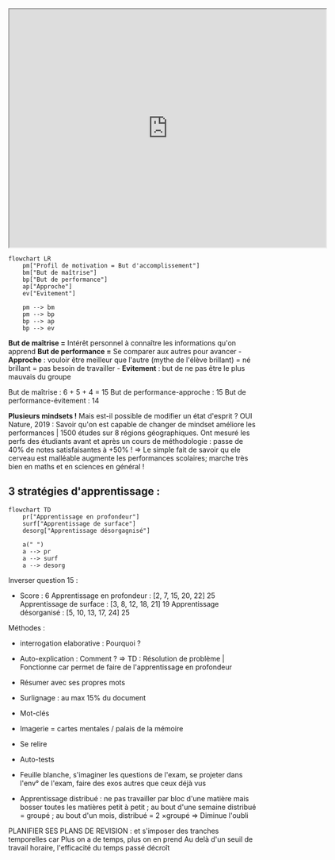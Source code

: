 <iframe src="https://drive.google.com/file/d/1HLHLIf8-no0v1DIhhg1Mig7tNKcRYq8V/preview" width="640" height="480" allow="autoplay"></iframe>

```mermaid
flowchart LR
	pm["Profil de motivation = But d'accomplissement"]
	bm["But de maîtrise"]
	bp["But de performance"]
	ap["Approche"]
	ev["Evitement"]

	pm --> bm
	pm --> bp
	bp --> ap
	bp --> ev
```
**But de maîtrise =** Intérêt personnel à connaître les informations qu'on apprend
**But de performance =** Se comparer aux autres pour avancer
	- **Approche** : vouloir être meilleur que l'autre (mythe de l'élève brillant) = né brillant = pas besoin de travailler
	- **Evitement** : but de ne pas être le plus mauvais du groupe

But de maîtrise : 6 + 5 + 4 = 15
But de performance-approche : 15
But de performance-évitement : 14

**Plusieurs mindsets !**
Mais est-il possible de modifier un état d'esprit ? OUI
Nature, 2019 : Savoir qu'on est capable de changer de mindset améliore les performances | 1500 études sur 8 régions géographiques.
Ont mesuré les perfs des étudiants avant et après un cours de méthodologie : passe de 40% de notes satisfaisantes à +50% !
=> Le simple fait de savoir qu ele cerveau est malléable augmente les performances scolaires; marche très bien en maths et en sciences en général !

## **3 stratégies d'apprentissage :**
```mermaid
flowchart TD
	pr["Apprentissage en profondeur"]
	surf["Apprentissage de surface"]
	desorg["Apprentissage désorgagnisé"]

	a(" ")
	a --> pr
	a --> surf
	a --> desorg
```
Inverser question 15 :
- Score : 6
Apprentissage en profondeur : [2, 7, 15, 20, 22] 25
Apprentissage de surface : [3, 8, 12, 18, 21] 19
Apprentissage désorganisé : [5, 10, 13, 17, 24] 25

Méthodes :
- interrogation elaborative : Pourquoi ?
- Auto-explication  : Comment ?
 => TD : Résolution de problème | Fonctionne car permet de faire de l'apprentissage en profondeur
 
 - Résumer avec ses propres mots
 - Surlignage : au max 15% du document
 - Mot-clés
 - Imagerie = cartes mentales / palais de la mémoire
 - Se relire
 - Auto-tests
 - Feuille blanche, s'imaginer les questions de l'exam, se projeter dans l'env° de l'exam, faire des exos autres que ceux déjà vus
 - Apprentissage distribué : ne pas travailler par bloc d'une matière mais bosser toutes les matières petit à petit ; au bout d'une semaine distribué = groupé ; au bout d'un mois, distribué = 2 $\times$groupé
	 => Diminue l'oubli

PLANIFIER SES PLANS DE REVISION : et s'imposer des tranches temporelles car Plus on a de temps, plus on en prend
Au delà d'un seuil de travail horaire, l'efficacité du temps passé décroît
